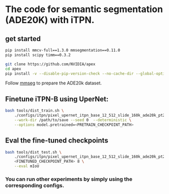 
# The code for semantic segmentation (ADE20K) with iTPN.

## get started



```bash
pip install mmcv-full==1.3.0 mmsegmentation==0.11.0
pip install scipy timm==0.3.2

git clone https://github.com/NVIDIA/apex
cd apex
pip install -v --disable-pip-version-check --no-cache-dir --global-option="--cpp_ext" --global-option="--cuda_ext" ./
```

Follow [mmseg](https://github.com/open-mmlab/mmsegmentation/blob/master/docs/dataset_prepare.md) to prepare the ADE20k dataset.

## Finetune iTPN-B using UperNet:

```bash
bash tools/dist_train.sh \
    ./configs/itpn/pixel_upernet_itpn_base_12_512_slide_160k_ade20k_pt2ft.py 8 \
    --work-dir /path/to/save --seed 0  --deterministic \
    --options model.pretrained=<PRETRAIN_CHECKPOINT_PATH>
```


## Eval the fine-tuned checkpoints

```bash
bash tools/dist_test.sh \
    ./configs/itpn/pixel_upernet_itpn_base_12_512_slide_160k_ade20k_pt2ft.py \
    <FINETUNED_CHECKPOINT_PATH> 8 \
    --eval mIoU
```


### You can run other experiments by simply using the corresponding configs.
